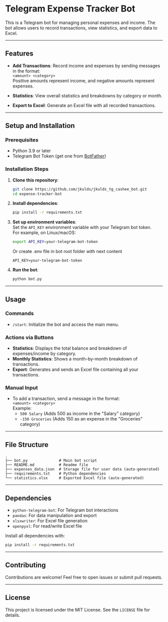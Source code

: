 
# Telegram Expense Tracker Bot

This is a Telegram bot for managing personal expenses and income. The bot allows users to record transactions, view statistics, and export data to Excel.

---

## Features

- **Add Transactions**: Record income and expenses by sending messages in the format:  
  `<amount> <category>`  
  Positive amounts represent income, and negative amounts represent expenses.

- **Statistics**: View overall statistics and breakdowns by category or month.

- **Export to Excel**: Generate an Excel file with all recorded transactions.

---

## Setup and Installation

### Prerequisites

- Python 3.9 or later
- Telegram Bot Token (get one from [BotFather](https://core.telegram.org/bots#botfather))

### Installation Steps

1. **Clone this repository**:
    ```bash
    git clone https://github.com/jkulds/jkulds_tg_cashee_bot.git
    cd expense-tracker-bot
    ```

2. **Install dependencies**:
    ```bash
    pip install -r requirements.txt
    ```

3. **Set up environment variables**:  
    Set the `API_KEY` environment variable with your Telegram bot token.  
    For example, on Linux/macOS:
    ```bash
    export API_KEY=your-telegram-bot-token
    ```
    
    Or create .env file in bot root folder with next content 
    ```
    API_KEY=your-telegram-bot-token
    ```

4. **Run the bot**:
    ```bash
    python bot.py
    ```

---

## Usage

### Commands

- `/start`: Initialize the bot and access the main menu.

### Actions via Buttons

- **Statistics**: Displays the total balance and breakdown of expenses/income by category.
- **Monthly Statistics**: Shows a month-by-month breakdown of transactions.
- **Export**: Generates and sends an Excel file containing all your transactions.

### Manual Input

- To add a transaction, send a message in the format:  
  `<amount> <category>`  
  Example:  
  - `500 Salary` (Adds 500 as income in the "Salary" category)
  - `-150 Groceries` (Adds 150 as an expense in the "Groceries" category)

---

## File Structure

```
.
├── bot.py              # Main bot script
├── README.md           # Readme file
├── expenses_data.json  # Storage file for user data (auto-generated)
├── requirements.txt    # Python dependencies
└── statistics.xlsx     # Exported Excel file (auto-generated)
```

---

## Dependencies

- `python-telegram-bot`: For Telegram bot interactions
- `pandas`: For data manipulation and export
- `xlsxwriter`: For Excel file generation
- `openpyxl`: For read/write Excel file

Install all dependencies with:
```bash
pip install -r requirements.txt
```

---

## Contributing

Contributions are welcome! Feel free to open issues or submit pull requests.

---

## License

This project is licensed under the MIT License. See the `LICENSE` file for details.
